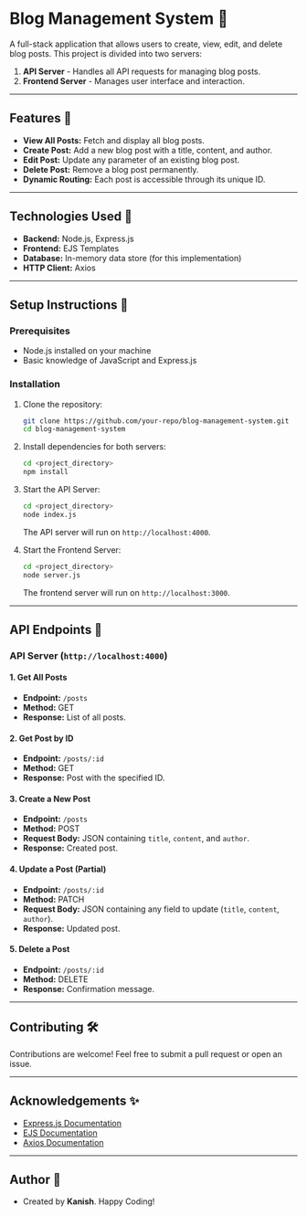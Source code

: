 # Blog Management System 📰

A full-stack application that allows users to create, view, edit, and delete blog posts. This project is divided into two servers: 
1. **API Server** - Handles all API requests for managing blog posts.
2. **Frontend Server** - Manages user interface and interaction.

---

## Features 🔗

- **View All Posts:** Fetch and display all blog posts.
- **Create Post:** Add a new blog post with a title, content, and author.
- **Edit Post:** Update any parameter of an existing blog post.
- **Delete Post:** Remove a blog post permanently.
- **Dynamic Routing:** Each post is accessible through its unique ID.

---

## Technologies Used 🚀

- **Backend:** Node.js, Express.js
- **Frontend:** EJS Templates
- **Database:** In-memory data store (for this implementation)
- **HTTP Client:** Axios

---

## Setup Instructions 🔧

### Prerequisites

- Node.js installed on your machine
- Basic knowledge of JavaScript and Express.js

### Installation

1. Clone the repository:

   ```bash
   git clone https://github.com/your-repo/blog-management-system.git
   cd blog-management-system
   ```

2. Install dependencies for both servers:

   ```bash
   cd <project_directory>
   npm install
   ```

3. Start the API Server:

   ```bash
   cd <project_directory>
   node index.js
   ```

   The API server will run on `http://localhost:4000`.

4. Start the Frontend Server:

   ```bash
   cd <project_directory>
   node server.js
   ```

   The frontend server will run on `http://localhost:3000`.

---

## API Endpoints 🔀

### API Server (`http://localhost:4000`)

#### 1. Get All Posts
- **Endpoint:** `/posts`
- **Method:** GET
- **Response:** List of all posts.

#### 2. Get Post by ID
- **Endpoint:** `/posts/:id`
- **Method:** GET
- **Response:** Post with the specified ID.

#### 3. Create a New Post
- **Endpoint:** `/posts`
- **Method:** POST
- **Request Body:** JSON containing `title`, `content`, and `author`.
- **Response:** Created post.

#### 4. Update a Post (Partial)
- **Endpoint:** `/posts/:id`
- **Method:** PATCH
- **Request Body:** JSON containing any field to update (`title`, `content`, `author`).
- **Response:** Updated post.

#### 5. Delete a Post
- **Endpoint:** `/posts/:id`
- **Method:** DELETE
- **Response:** Confirmation message.

---

## Contributing 🛠️

Contributions are welcome! Feel free to submit a pull request or open an issue.

---

## Acknowledgements ✨

- [Express.js Documentation](https://expressjs.com/)
- [EJS Documentation](https://ejs.co/)
- [Axios Documentation](https://axios-http.com/)

---

## Author 💌
- Created by **Kanish**.  Happy Coding!
